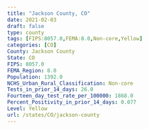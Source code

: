 ```yaml
---
title: "Jackson County, CO"
date: 2021-02-03
draft: false
type: county
tags: [FIPS:8057.0,FEMA:8.0,Non-core,Yellow]
categories: [CO]
County: Jackson County
State: CO
FIPS: 8057.0
FEMA_Region: 8.0
Population: 1392.0
NCHS_Urban_Rural_Classification: Non-core
Tests_in_prior_14_days: 26.0
Fourteen_day_test_rate_per_100000: 1868.0
Percent_Positivity_in_prior_14_days: 0.077
Level: Yellow
url: /states/CO/jackson-county
---
```



